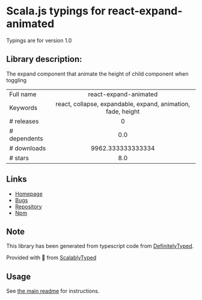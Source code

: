 
# Scala.js typings for react-expand-animated

Typings are for version 1.0

## Library description:
The expand component that animate the height of child component when toggling

|                    |                 |
| ------------------ | :-------------: |
| Full name          | react-expand-animated |
| Keywords           | react, collapse, expandable, expand, animation, fade, height |
| # releases         | 0 |
| # dependents       | 0.0 |
| # downloads        | 9962.333333333334 |
| # stars            | 8.0 |

## Links
- [Homepage](https://github.com/sonybinhle/react-expand-animated#readme)
- [Bugs](https://github.com/sonybinhle/react-expand-animated/issues)
- [Repository](https://github.com/sonybinhle/react-expand-animated)
- [Npm](https://www.npmjs.com/package/react-expand-animated)
    


## Note
This library has been generated from typescript code from [DefinitelyTyped](https://definitelytyped.org).

Provided with :purple_heart: from [ScalablyTyped](https://github.com/oyvindberg/ScalablyTyped)

## Usage
See [the main readme](../../readme.md) for instructions.


